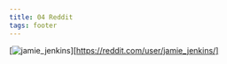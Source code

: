 ```yaml
---
title: 04 Reddit
tags: footer
---
```

[![jamie_jenkins](/images/reddit.svg)][https://reddit.com/user/jamie_jenkins/]
